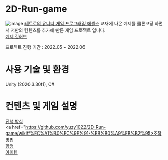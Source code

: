 # 2D-Run-game
![image](https://github.com/yuzy1022/2D-Run-game/assets/112682861/f6a4cccf-5fe5-4444-920b-e7ddfe604990)
<a href="https://www.hanbit.co.kr/store/books/look.php?p_code=B3604463061">레트로의 유니티 게임 프로그래밍 에센스</a> 교재에 나온 예제를 클론코딩 하면서 저만의 컨텐츠를 추가해 만든 게임 프로젝트 입니다.  
<a href="https://github.com/IJEMIN/Unity-Programming-Essence-2021">예제 깃허브</a>  

프로젝트 진행 기간 : 2022.05 \~ 2022.06

# 사용 기술 및 환경
Unity (2020.3.30f1), C#

# 컨텐츠 및 게임 설명
<a href="https://github.com/yuzy1022/2D-Run-game/wiki#%EC%A7%84%ED%96%89-%EB%B0%A9%EC%8B%9D">진행 방식</a>  
<a href="https://github.com/yuzy1022/2D-Run-game/wiki#%EC%A1%B0%EC%9E%91-%EB%B0%A9%EB%B2%95>조작 방법</a>  
<a href="https://github.com/yuzy1022/2D-Run-game/wiki#%ED%95%A8%EC%A0%95">함정</a>  
<a href="https://github.com/yuzy1022/2D-Run-game/wiki#%EC%95%84%EC%9D%B4%ED%85%9C">아이템</a>
